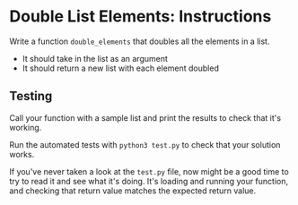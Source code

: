 # Double List Elements: Instructions

Write a function `double_elements` that doubles all the elements in a list.

* It should take in the list as an argument
* It should return a new list with each element doubled

## Testing

Call your function with a sample list and print the results to check that it's working.

Run the automated tests with `python3 test.py` to check that your solution
works.

If you've never taken a look at the `test.py` file, now might be a good time to
try to read it and see what it's doing. It's loading and running your function,
and checking that return value matches the expected return value.
